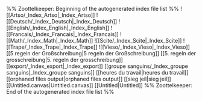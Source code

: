 %% Zoottelkeeper: Beginning of the autogenerated index file list  %%
 ![[Artso/_Index_Artso|_Index_Artso]]
 ![[Deutsch/_Index_Deutsch|_Index_Deutsch]]
 ![[English/_Index_English|_Index_English]]
 ![[Francais/_Index_Francais|_Index_Francais]]
 ![[Math/_Index_Math|_Index_Math]]
 ![[Scite/_Index_Scite|_Index_Scite]]
 ![[Trape/_Index_Trape|_Index_Trape]]
 ![[Vieso/_Index_Vieso|_Index_Vieso]]
 [[5 regeln der Großschreibung|5 regeln der Großschreibung]]
 [[5. regeln der grosschreibung|5. regeln der grosschreibung]]
 [[export/_Index_export|_Index_export]]
 [[groupe sanguins/_Index_groupe sanguins|_Index_groupe sanguins]]
 [[heures du travail|heures du travail]]
 [[orphaned files output|orphaned files output]]
 [[sieg jeil|sieg jeil]]
 [[Untitled.canvas|Untitled.canvas]]
 [[Untitled|Untitled]]
%% Zoottelkeeper: End of the autogenerated index file list  %%
